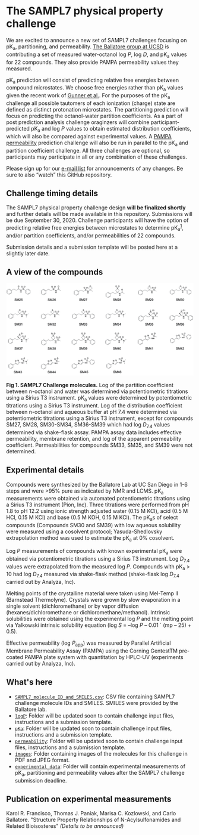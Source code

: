 # The SAMPL7 physical property challenge
We are excited to announce a new set of SAMPL7 challenges focusing on pK<sub>a</sub>, partitioning, and permeability. [The Ballatore group at UCSD](https://pharmacy.ucsd.edu/faculty/ballatore) is contributing a set of measured water-octanol log *P*, log *D*, and pK<sub>a</sub> values for 22 compounds. They also provide PAMPA permeability values they measured.

pK<sub>a</sub> prediction will consist of predicting relative free energies between compound microstates. We choose free energies rather than pK<sub>a</sub> values given the recent work of [Gunner et al.](https://link.springer.com/content/pdf/10.1007/s10822-020-00280-7.pdf). For the purposes of the pK<sub>a</sub> challenge all possible tautomers of each ionization (charge) state are defined as distinct protonation microstates. The partitioning prediction will focus on predicting the octanol-water partition coefficients. As a part of post prediction analysis challenge oraginzers will combine participant-predicted pK<sub>a</sub> and log *P* values to obtain estimated distribution coefficients, which will also be compared against experimental values. A [PAMPA permeability](https://pubs.acs.org/doi/10.1021/jm970530e) prediction challenge will also be run in parallel to the pK<sub>a</sub> and partition coefficient challenge.
All three challenges are optional, so participants may participate in all or any combination of these challenges.

Please sign up for our [e-mail list](https://mailchi.mp/272a7816e925/sampl7-physical-properties) for announcements of any changes. Be sure to also “watch” this GitHub repository.

## Challenge timing details
The SAMPL7 physical property challenge design **will be finalized shortly** and further details will be made available in this repository. Submissions will be due September 30, 2020. Challenge participants will have the option of predicting relative free energies between microstates to determine pK<sub>a</sub><sup>[1](https://link.springer.com/content/pdf/10.1007/s10822-020-00280-7.pdf)</sup>, and/or partition coefficients, and/or permeabilities of 22 compounds.

Submission details and a submission template will be posted here at a slightly later date.

## A view of the compounds

![22 SAMPL7 molecules](images/compounds-2d-depiction.jpeg)

**Fig 1. SAMPL7 Challenge molecules.** Log of the partition coefficient between n-octanol and water was determined via potentiometric titrations using a Sirius T3 instrument. pK<sub>a</sub> values were determined by potentiometric titrations using a Sirius T3 instrument. Log of the distribution coefficient between n-octanol and aqueous buffer at pH 7.4 were determined via potentiometric titrations using a Sirius T3 instrument, except for compounds SM27, SM28, SM30-SM34, SM36-SM39 which had log *D*<sub>7.4</sub> values determined via shake-flask assay. PAMPA assay data includes effective permeability, membrane retention, and log of the apparent permeability coefficient. Permeabilities for compounds SM33, SM35, and SM39 were not determined.

## Experimental details
Compounds were synthesized by the Ballatore Lab at UC San Diego in 1-6 steps and were >95% pure as indicated by NMR and LCMS.
pK<sub>a</sub> measurements were obtained via automated potentiometric titrations using a Sirius T3 instrument (Pion, Inc). Three titrations were performed from pH 1.8 to pH 12.2 using ionic strength adjusted water (0.15 M KCl), acid (0.5 M HCl, 0.15 M KCl) and base (0.5 M KOH, 0.15 M KCl). The pK<sub>a</sub>s of select compounds (Compounds SM30 and SM39) with low aqueous solubility were measured using a cosolvent protocol; Yasuda-Shedlovsky extrapolation method was used to estimate the pK<sub>a</sub> at 0% cosolvent.

Log *P* measurements of compounds with known experimental pK<sub>a</sub> were obtained via potentiometric titrations using a Sirius T3 instrument. Log *D*<sub>7.4</sub> values were extrapolated from the measured log *P*. Compounds with pK<sub>a</sub> > 10 had log *D*<sub>7.4</sub> measured via shake-flask method (shake-flask log *D*<sub>7.4</sub> carried out by Analyza, Inc).

Melting points of the crystalline material were taken using Mel-Temp II (Barnstead Thermolyne). Crystals were grown by slow evaporation in a single solvent (dichloromethane) or by vapor diffusion (hexanes/dichloromethane or dichloromethane/methanol). Intrinsic solubilities were obtained using the experimental log *P* and the melting point via Yalkowski intrinsic solubility equation (log *S* = –log *P* – 0.01 ´ (mp – 25) + 0.5).

Effective permeability (log *P*<sub>app</sub>) was measured by Parallel Artificial Membrane Permeability Assay (PAMPA) using the Corning GentestTM pre-coated PAMPA plate system with quantitation by HPLC-UV (experiments carried out by Analyza, Inc).

## What's here

- [`SAMPL7_molecule_ID_and_SMILES.csv`](SAMPL7_molecule_ID_and_SMILES.csv): CSV file containing SAMPL7 challenge molecule IDs and SMILES. SMILES were provided by the Ballatore lab.
- [`logP`](logP): Folder will be updated soon to contain challenge input files, instructions and a submission template.
- [`pKa`](pKa): Folder will be updated soon to contain challenge input files, instructions and a submission template.
- [`permeability`](permeability): Folder will be updated soon to contain challenge input files, instructions and a submission template.
- [`images`](images): Folder containing images of the molecules for this challenge in PDF and JPEG format.
- [`experimental_data`](experimental_data): Folder will contain experimental measurements of pK<sub>a</sub>, partitioning and permeability values after the SAMPL7 challenge submission deadline.

## Publication on experimental measurements
Karol R. Francisco, Thomas J. Paniak, Marisa C. Kozlowski, and Carlo Ballatore. "Structure Property Relationships of N-Acylsulfonamides and Related Bioisosteres" *(Details to be announced)*
